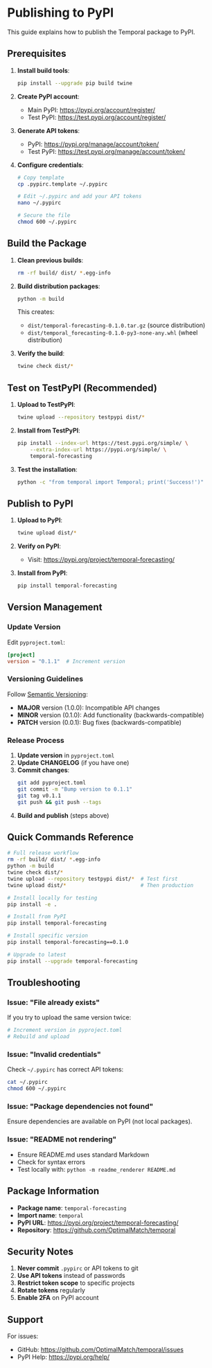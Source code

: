 # Publishing to PyPI

This guide explains how to publish the Temporal package to PyPI.

## Prerequisites

1. **Install build tools**:
   ```bash
   pip install --upgrade pip build twine
   ```

2. **Create PyPI account**:
   - Main PyPI: https://pypi.org/account/register/
   - Test PyPI: https://test.pypi.org/account/register/

3. **Generate API tokens**:
   - PyPI: https://pypi.org/manage/account/token/
   - Test PyPI: https://test.pypi.org/manage/account/token/

4. **Configure credentials**:
   ```bash
   # Copy template
   cp .pypirc.template ~/.pypirc

   # Edit ~/.pypirc and add your API tokens
   nano ~/.pypirc

   # Secure the file
   chmod 600 ~/.pypirc
   ```

## Build the Package

1. **Clean previous builds**:
   ```bash
   rm -rf build/ dist/ *.egg-info
   ```

2. **Build distribution packages**:
   ```bash
   python -m build
   ```

   This creates:
   - `dist/temporal-forecasting-0.1.0.tar.gz` (source distribution)
   - `dist/temporal_forecasting-0.1.0-py3-none-any.whl` (wheel distribution)

3. **Verify the build**:
   ```bash
   twine check dist/*
   ```

## Test on TestPyPI (Recommended)

1. **Upload to TestPyPI**:
   ```bash
   twine upload --repository testpypi dist/*
   ```

2. **Install from TestPyPI**:
   ```bash
   pip install --index-url https://test.pypi.org/simple/ \
       --extra-index-url https://pypi.org/simple/ \
       temporal-forecasting
   ```

3. **Test the installation**:
   ```bash
   python -c "from temporal import Temporal; print('Success!')"
   ```

## Publish to PyPI

1. **Upload to PyPI**:
   ```bash
   twine upload dist/*
   ```

2. **Verify on PyPI**:
   - Visit: https://pypi.org/project/temporal-forecasting/

3. **Install from PyPI**:
   ```bash
   pip install temporal-forecasting
   ```

## Version Management

### Update Version

Edit `pyproject.toml`:
```toml
[project]
version = "0.1.1"  # Increment version
```

### Versioning Guidelines

Follow [Semantic Versioning](https://semver.org/):
- **MAJOR** version (1.0.0): Incompatible API changes
- **MINOR** version (0.1.0): Add functionality (backwards-compatible)
- **PATCH** version (0.0.1): Bug fixes (backwards-compatible)

### Release Process

1. **Update version** in `pyproject.toml`
2. **Update CHANGELOG** (if you have one)
3. **Commit changes**:
   ```bash
   git add pyproject.toml
   git commit -m "Bump version to 0.1.1"
   git tag v0.1.1
   git push && git push --tags
   ```
4. **Build and publish** (steps above)

## Quick Commands Reference

```bash
# Full release workflow
rm -rf build/ dist/ *.egg-info
python -m build
twine check dist/*
twine upload --repository testpypi dist/*  # Test first
twine upload dist/*                        # Then production

# Install locally for testing
pip install -e .

# Install from PyPI
pip install temporal-forecasting

# Install specific version
pip install temporal-forecasting==0.1.0

# Upgrade to latest
pip install --upgrade temporal-forecasting
```

## Troubleshooting

### Issue: "File already exists"
If you try to upload the same version twice:
```bash
# Increment version in pyproject.toml
# Rebuild and upload
```

### Issue: "Invalid credentials"
Check `~/.pypirc` has correct API tokens:
```bash
cat ~/.pypirc
chmod 600 ~/.pypirc
```

### Issue: "Package dependencies not found"
Ensure dependencies are available on PyPI (not local packages).

### Issue: "README not rendering"
- Ensure README.md uses standard Markdown
- Check for syntax errors
- Test locally with: `python -m readme_renderer README.md`

## Package Information

- **Package name**: `temporal-forecasting`
- **Import name**: `temporal`
- **PyPI URL**: https://pypi.org/project/temporal-forecasting/
- **Repository**: https://github.com/OptimalMatch/temporal

## Security Notes

1. **Never commit** `.pypirc` or API tokens to git
2. **Use API tokens** instead of passwords
3. **Restrict token scope** to specific projects
4. **Rotate tokens** regularly
5. **Enable 2FA** on PyPI account

## Support

For issues:
- GitHub: https://github.com/OptimalMatch/temporal/issues
- PyPI Help: https://pypi.org/help/
